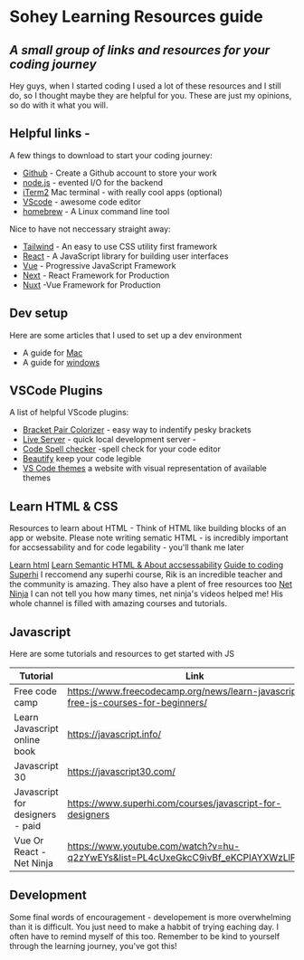 # Sohey Learning Resources guide
## _A small group of links and resources for your coding journey_

Hey guys, when I started coding I used a lot of these resources and I still do, so I thought maybe they are helpful for you. These are just my opinions, so do with it what you will.

## Helpful links - 
A few things to download to start your coding journey:
- [Github] - Create a Github account to store your work
- [node.js] - evented I/O for the backend
- [iTerm2] Mac terminal - with really cool apps (optional)
- [VScode] - awesome code editor
- [homebrew] - A Linux command line tool

Nice to have not neccessary straight away:
- [Tailwind] - An easy to use CSS utility first framework
- [React] - A JavaScript library for building user interfaces
- [Vue] - Progressive JavaScript Framework
- [Next] - React Framework for Production
- [Nuxt] -Vue Framework for Production


## Dev setup

Here are some articles that I used to set up a dev environment
- A guide for [Mac](https://betterprogramming.pub/setting-up-your-mac-for-web-development-in-2020-659f5588b883)
- A guide for [windows](https://zellwk.com/blog/windows-wsl/)

## VSCode Plugins

A list of helpful VScode plugins:
- [Bracket Pair Colorizer](https://marketplace.visualstudio.com/items?itemName=CoenraadS.bracket-pair-colorizer) - easy way to indentify pesky brackets
- [Live Server](https://marketplace.visualstudio.com/items?itemName=ritwickdey.LiveServer) - quick local development server -
- [Code Spell checker](https://marketplace.visualstudio.com/items?itemName=streetsidesoftware.code-spell-checker) -spell check for your code editor
- [Beautify](https://marketplace.visualstudio.com/items?itemName=HookyQR.beautify) keep your code legible
- [VS Code themes](https://vscodethemes.com/) a website with visual representation of available themes



## Learn HTML & CSS

Resources to learn about HTML - Think of HTML  like building blocks of an app or website.
Please note writing sematic HTML - is incredibly important for accsessability and for code legability - you'll thank me later

[Learn html](https://html.com/)
[Learn Semantic HTML  & About accsessability](https://blog.hubspot.com/website/html-accessibility)
[Guide to coding Superhi](https://library.superhi.com/guides/first-steps-code)
I reccomend any superhi course, Rik is an incredible teacher and the community is amazing. They also have a plent of free resources too
[Net Ninja](https://www.youtube.com/watch?v=hu-q2zYwEYs&list=PL4cUxeGkcC9ivBf_eKCPIAYXWzLlPAm6G)
I can not tell you how many times, net ninja's videos helped me! His whole channel is filled with amazing courses and tutorials.

## Javascript

Here are some tutorials and resources to get started with JS

| Tutorial | Link |
| ------ | ------ |
| Free code camp | https://www.freecodecamp.org/news/learn-javascript-free-js-courses-for-beginners/ |
| Learn Javascript online book | https://javascript.info/ |
| Javascript 30 | https://javascript30.com/ |
| Javascript for designers - paid | https://www.superhi.com/courses/javascript-for-designers |
| Vue Or React - Net Ninja | https://www.youtube.com/watch?v=hu-q2zYwEYs&list=PL4cUxeGkcC9ivBf_eKCPIAYXWzLlPAm6G

## Development

Some final words of encouragement - developement is more overwhelming than it is difficult. You just need to make a habbit of trying eaching day. I often have to remind myself of this too. Remember to be kind to yourself through the learning journey, you've got this! 

   [VScode]: <https://code.visualstudio.com/download>
   [Github]: <https://github.com/>
   [homebrew]: <https://brew.sh/>
   [Tailwind]: <https://tailwindcss.com/docs/container>
   [markdown-it]: <https://github.com/markdown-it/markdown-it>
   [node.js]: <http://nodejs.org>
   [iTerm2]: <https://iterm2.com/>
   [jQuery]: <http://jquery.com>
   [React]: <https://reactjs.org/>
   [Vue]: <https://vuejs.org/>
   [Nuxt]: <https://nuxtjs.org/>
   [Next]: <https://nextjs.org/>

